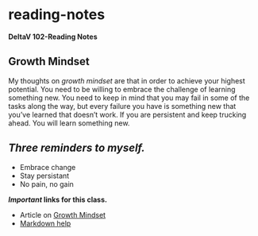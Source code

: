 # reading-notes
**DeltaV 102-Reading Notes**


## **Growth Mindset**

My thoughts on _growth mindset_ are that in order to achieve your highest potential. You need to be  willing to embrace the challenge of learning something new. You need to keep in mind that you may fail in some of the tasks along the way, but every failure you have is something new that you’ve  learned that doesn’t work. If you are persistent and keep trucking ahead. You will learn something new.

## **_Three reminders to myself._**

- Embrace change
- Stay persistant
- No pain, no gain

**_Important_ links for this class.**

- Article on [Growth Mindset](https://www.atlassian.com/blog/inside-atlassian/growth-mindset)
- [Markdown help](https://docs.github.com/en/free-pro-team@latest/github/writing-on-github/basic-writing-and-formatting-syntax)
